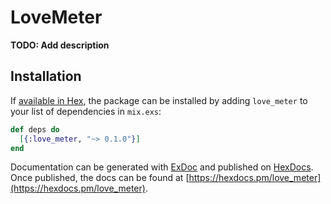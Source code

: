 # LoveMeter

**TODO: Add description**

## Installation

If [available in Hex](https://hex.pm/docs/publish), the package can be installed
by adding `love_meter` to your list of dependencies in `mix.exs`:

```elixir
def deps do
  [{:love_meter, "~> 0.1.0"}]
end
```

Documentation can be generated with [ExDoc](https://github.com/elixir-lang/ex_doc)
and published on [HexDocs](https://hexdocs.pm). Once published, the docs can
be found at [https://hexdocs.pm/love_meter](https://hexdocs.pm/love_meter).

